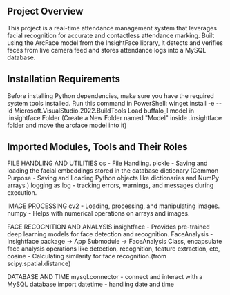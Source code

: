 ## Project Overview
This project is a real-time attendance management system that leverages facial recognition for accurate and contactless attendance marking. Built using the ArcFace model from the InsightFace library, it detects and verifies faces from live camera feed and stores attendance logs into a MySQL database.

## Installation Requirements
Before installing Python dependencies, make sure you have the required system tools installed.
Run this command in PowerShell: winget install -e --id Microsoft.VisualStudio.2022.BuildTools
Load buffalo_l model in .insightface Folder (Create a New Folder named "Model" inside .insightface folder and move the arcface model into it)

## Imported Modules, Tools and Their Roles
FILE HANDLING AND UTILITIES
os -  File Handling.
pickle - Saving and loading the facial embeddings stored in the database dictionary (Common Purpose - Saving and Loading Python objects like dictionaries and NumPy arrays.)
logging as log - tracking errors, warnings, and messages during execution.

IMAGE PROCESSING
cv2 - Loading, processing, and manipulating images.
numpy - Helps with numerical operations on arrays and images.

FACE RECOGNITION AND ANALYSIS
insightface - Provides pre-trained deep learning models for face detection and recognition.
FaceAnalysis - Insightface package -> App Submodule -> FaceAnalysis Class, encapsulate face analysis operations like detection, recognition, feature extraction, etc,
cosine - Calculating similarity for face recognition.(from scipy.spatial.distance)

DATABASE AND TIME
mysql.connector - connect and interact with a MySQL database
import datetime - handling date and time
